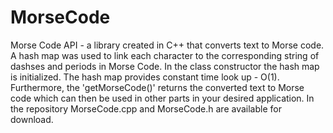 # MorseCode
Morse Code API - 
a library created in C++ that converts text to Morse code. A hash map was used to link each character
to the corresponding string of dashses and periods in Morse Code. In the class constructor the hash map 
is initialized. The hash map provides constant time look up - O(1). Furthermore, the 'getMorseCode()' returns
the converted text to Morse code which can then be used in other parts in your desired application. In the repository
MorseCode.cpp and MorseCode.h are available for download. 
